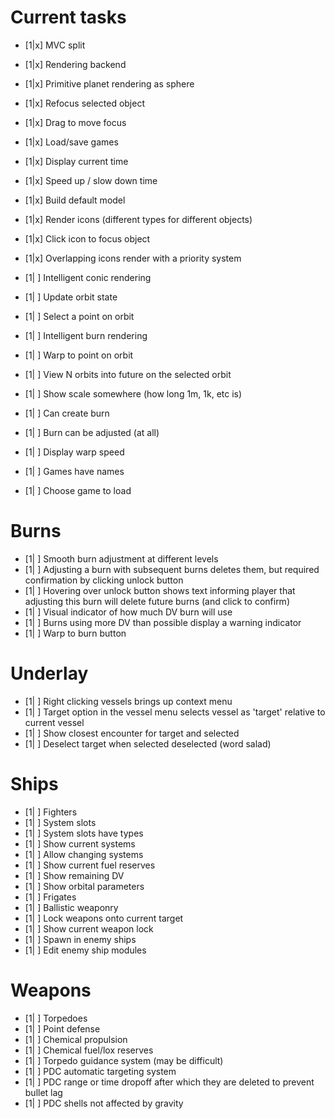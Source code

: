 # Current tasks
- [1|x] MVC split
- [1|x] Rendering backend
- [1|x] Primitive planet rendering as sphere
- [1|x] Refocus selected object
- [1|x] Drag to move focus
- [1|x] Load/save games
- [1|x] Display current time
- [1|x] Speed up / slow down time
- [1|x] Build default model
- [1|x] Render icons (different types for different objects)
- [1|x] Click icon to focus object
- [1|x] Overlapping icons render with a priority system
- [1| ] Intelligent conic rendering
- [1| ] Update orbit state
- [1| ] Select a point on orbit
- [1| ] Intelligent burn rendering
- [1| ] Warp to point on orbit
- [1| ] View N orbits into future on the selected orbit
- [1| ] Show scale somewhere (how long 1m, 1k, etc is)
- [1| ] Can create burn
- [1| ] Burn can be adjusted (at all)

- [1| ] Display warp speed
- [1| ] Games have names
- [1| ] Choose game to load

# Burns

- [1| ] Smooth burn adjustment at different levels
- [1| ] Adjusting a burn with subsequent burns deletes them, but required confirmation by clicking unlock button
- [1| ] Hovering over unlock button shows text informing player that adjusting this burn will delete future burns (and click to confirm)
- [1| ] Visual indicator of how much DV burn will use
- [1| ] Burns using more DV than possible display a warning indicator
- [1| ] Warp to burn button

# Underlay

- [1| ] Right clicking vessels brings up context menu
- [1| ] Target option in the vessel menu selects vessel as 'target' relative to current vessel
- [1| ] Show closest encounter for target and selected
- [1| ] Deselect target when selected deselected (word salad)

# Ships
- [1| ] Fighters
- [1| ] System slots
- [1| ] System slots have types
- [1| ] Show current systems
- [1| ] Allow changing systems
- [1| ] Show current fuel reserves
- [1| ] Show remaining DV
- [1| ] Show orbital parameters
- [1| ] Frigates
- [1| ] Ballistic weaponry
- [1| ] Lock weapons onto current target
- [1| ] Show current weapon lock
- [1| ] Spawn in enemy ships
- [1| ] Edit enemy ship modules

# Weapons
- [1| ] Torpedoes
- [1| ] Point defense
- [1| ] Chemical propulsion
- [1| ] Chemical fuel/lox reserves
- [1| ] Torpedo guidance system (may be difficult)
- [1| ] PDC automatic targeting system
- [1| ] PDC range or time dropoff after which they are deleted to prevent bullet lag
- [1| ] PDC shells not affected by gravity